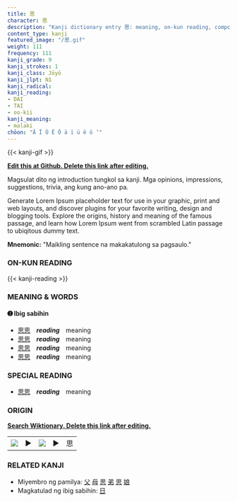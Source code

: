 ```yaml
---
title: 思
character: 思
description: "Kanji dictionary entry 思: meaning, on-kun reading, compounds, origin, related kanji"
content_type: kanji
featured_image: "/思.gif"
weight: 111
frequency: 111
kanji_grade: 9
kanji_strokes: 1
kanji_class: Jōyō
kanji_jlpt: N1
kanji_radical: 
kanji_reading: 
- DAI
- TAI
- oo-kii
kanji_meaning:
- malaki
chōon: "Ā Ī Ū Ē Ō ā ī ū ē ō ’"
---
```

[//]: # (Don't edit the line below. Kanji animated GIF code is automatically generated.)
{{< kanji-gif >}}

[//]: # (Edit below this line.)

**[Edit this at Github. Delete this link after editing.](https://github.com/tim0g/tim/tree/main/content/kanji/思/index.md)**

Magsulat dito ng introduction tungkol sa kanji. Mga opinions, impressions, suggestions, trivia, ang kung ano-ano pa.

Generate Lorem Ipsum placeholder text for use in your graphic, print and web layouts, and discover plugins for your favorite writing, design and blogging tools. Explore the origins, history and meaning of the famous passage, and learn how Lorem Ipsum went from scrambled Latin passage to ubiqitous dummy text.
 
**Mnemonic:** "Maikling sentence na makakatulong sa pagsaulo."

### ON-KUN READING

[//]: # (Don't edit the line below. ON-KUN READING code is automatically generated.)
{{< kanji-reading >}}

### MEANING & WORDS

#### ➊ **Ibig sabihin**
  - [思](../思)[思](../思)　***reading***　meaning
  - [思](../思)[思](../思)　***reading***　meaning
  - [思](../思)[思](../思)　***reading***　meaning
  - [思](../思)[思](../思)　***reading***　meaning

### SPECIAL READING
  - [思](../思)[思](../思)　***reading***　meaning

### ORIGIN

**[Search Wiktionary. Delete this link after editing.](https://wiktionary.org/wiki/思)**
<table class="kanji-table"><tr><td>
<img src="60px-思-bronze.svg.png">
</td><td>▶</td><td>
<img src="60px-思-oracle.svg.png">
</td><td>▶</td>
<td class="kanji-origin">思</td>
</tr></table>

### RELATED KANJI
- Miyembro ng pamilya: [父](../父) [母](../母) [思](../思) [弟](../弟) [思](../思) [娘](../娘)
- Magkatulad ng ibig sabihin: [日](../日)

